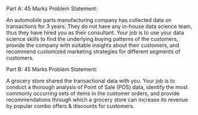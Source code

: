 Part A: 45 Marks
Problem Statement:

An automobile parts manufacturing company has collected data on transactions for 3 years. They do not have any in-house data science team, thus they have hired you as their consultant. Your job is to use your data science skills to find the underlying buying patterns of the customers, provide the company with suitable insights about their customers, and recommend customized marketing strategies for different segments of customers. 

 

Part B: 45 Marks
Problem Statement:

A grocery store shared the transactional data with you. Your job is to conduct a thorough analysis of Point of Sale (POS) data, identify the most commonly occurring sets of items in the customer orders, and provide recommendations through which a grocery store can increase its revenue by popular combo offers & discounts for customers.

